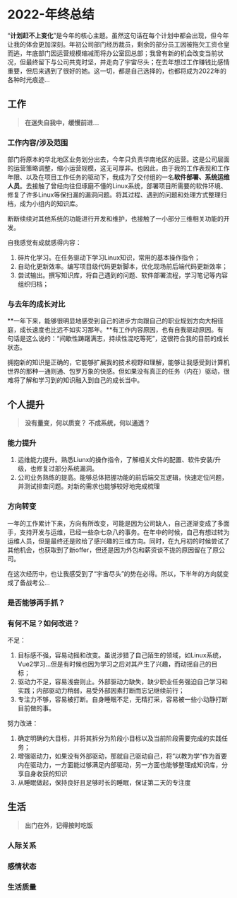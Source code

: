 # 2022-年终总结

“**计划赶不上变化**”是今年的核心主题。虽然这句话在每个计划中都会出现，但今年让我的体会更加深刻。年初公司部门经历裁员，剩余的部分员工因被拖欠工资仓皇而逃，年底部门因运营规模缩减而将办公室回总部；我曾有新的机会改变当前状况，但最终留下与公司共克时坚，并走向了宇宙尽头；在去年想过工作赚钱比感情重要，但后来遇到了很好的她。这一切，都是自己选择的，也都将成为2022年的各种时光痕迹...

## 工作

> **在迷失自我中，缓慢前进...**

### 工作内容/涉及范围

部门将原本的华北地区业务划分出去，今年只负责华南地区的运营。这是公司层面的运营策略调整，缩小运营规模，这无可厚非。也因此，由于我的工作表现和工作年限、以及在项目工作任务的驱动下，我成为了交付组的一名**软件部署、系统运维人员**。去接触了曾经向往但琢磨不懂的Linux系统，部署项目所需要的软件环境、修复了许多Linux等保扫漏的漏洞问题。将其过程、遇到的问题和处理方式整理归档，成为小组内的知识库。

断断续续对其他系统的功能进行开发和维护，也接触了一小部分三维相关功能的开发。

自我感觉有成就感得内容：

1. 碎片化学习。在任务驱动下学习Linux知识，常用的基本操作指令；
2. 自动化更新效率。编写项目级代码更新脚本，优化现场前后端代码更新效率；
3. 尝试输出。撰写知识库，将自己遇到的问题、软件部署流程，学习笔记等内容组织归档；

### 与去年的成长对比

**一年下来，能够很明显地感受到自己的进步方向跟自己的职业规划方向大相径庭，成长速度也比远不如实习那年。**有工作内容原因，也有自我驱动原因。有句话是这么说的：“间歇性踌躇满志，持续性混吃等死”，这很符合我的目前的成长状态。

拥抱新的知识是正确的，它能够扩展我的技术视野和理解，能够让我感受到计算机世界的那种一通则通、包罗万象的快感。但如果没有真正的任务（内在）驱动，很难将了解和学习到的知识融入到自己的成长当中。

## 个人提升

> **没有量变，何以质变？**
> **不成系统，何以通透？**

### 能力提升

1. 运维能力提升。熟悉Liunx的操作指令，了解相关文件的配置、软件安装/升级，也修复过部分系统漏洞。
2. 公司业务熟练的提高。能够总体把握功能的前后端交互逻辑，快速定位问题，并测试排查问题。对新的需求也能够较好地完成梳理

### 方向转变

一年的工作累计下来，方向有所改变，可能是因为公司缺人，自己逐渐变成了多面手，支持开发与运维，已经一些杂七杂八的事务。在年中的时候，自己有想过转为运维人员，但是最终还是败给了感兴趣的三维方向。同时，在九月初的时候尝试了其他机会，也获取到了新offer，但还是因为外包和薪资谈不拢的原因留在了原公司。

在这次经历中，也让我感受到了“宇宙尽头”的势在必得。所以，下半年的方向就变成了备战考公...

### 是否能够两手抓？

### 有何不足？如何改进？

不足：

1. 目标感不强，容易动摇和改变。虽说涉猎了自己陌生的领域，如Linux系统，Vue2学习...但是有时候也因为学习之后对其产生了兴趣，而动摇自己的目标；
2. 驱动力不足，容易浅尝则止。外部驱动力缺失，缺少职业任务强迫自己学习和实践；内部驱动力稍弱，易受外部因素打断而忘记继续前行；
3. 专注力不够，容易被打断。自身睡眠不足，无精打采，容易被一些小动静打断目前做的事。

努力改进：

1. 确定明确的大目标，并将其拆分为阶段小目标以及当前阶段需要完成的实践任务；
2. 增强驱动力，如果没有外部驱动，那就自己驱动自己，将“以教为学”作为首要内在驱动力，一方面能过够满足内部驱动，另一方面也能够整理成知识库，分享自身收获的知识
3. 从睡眠做起，保持良好且足够时长的睡眠，保证第二天的专注度

## 生活

> **出门在外，记得按时吃饭**

### 人际关系

### 感情状态

### 生活质量

